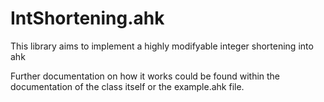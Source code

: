 # IntShortening.ahk
This library aims to implement a highly modifyable integer shortening into ahk

Further documentation on how it works could be found within the documentation of the class itself or the example.ahk file.
